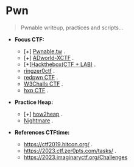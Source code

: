 # Pwn

>Pwnable writeup, practices and scripts...

- __Focus CTF:__ 
  * [+] [Pwnable.tw](https://pwnable.tw/) . 
  * [+] [ADworld-XCTF](https://adworld.xctf.org.cn/challenges/list) .
  * [+][Hackthebox(CTF + LAB)](https://app.hackthebox.com/challenges) .
  * [ringzer0ctf](https://ringzer0ctf.com/challenges) .
  * [redpwn CTF](https://ctf.redpwn.net/) . 
  * [W3Challs CTF](https://w3challs.com/challenges/list/pwn) . 
  * [hxp CTF](https://2020.ctf.link/) .

- __Practice Heap:__
  * [+] [how2heap](https://github.com/shellphish/how2heap) .
  * [Nightmare](https://guyinatuxedo.github.io/index.html) .

- __References CTFtime:__
    * https://ctf2019.hitcon.org/ .
    * https://2023.ctf.zer0pts.com/tasks/ .
    * https://2023.imaginaryctf.org/Challenges

